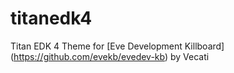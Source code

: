 # titanedk4
Titan EDK 4 Theme for [Eve Development Killboard] (https://github.com/evekb/evedev-kb) by Vecati
